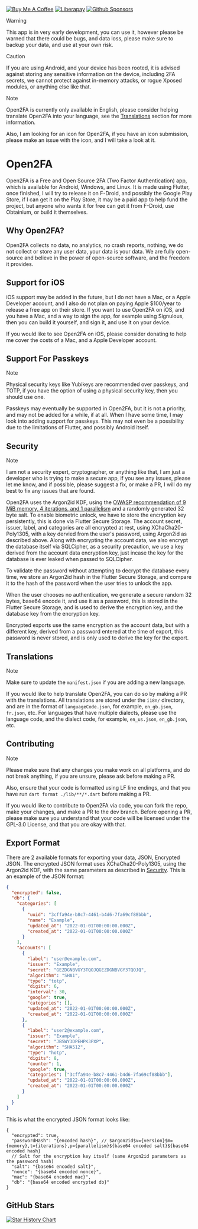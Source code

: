 [![Buy Me A Coffee](https://img.shields.io/badge/Buy%20Me%20a%20Coffee-ffdd00?&logo=buy-me-a-coffee&logoColor=black)](https://buymeacoffee.com/xtremedev)
[![Liberapay](https://img.shields.io/badge/Liberapay-F6C915?logo=liberapay&logoColor=black)](https://liberapay.com/XTREME)
[![Github Sponsors](https://img.shields.io/badge/GitHub%20Sponsors-30363D?&logo=GitHub-Sponsors&logoColor=EA4AAA)](https://github.com/sponsors/XTREME1738)

> [!WARNING]
> This app is in very early development, you can use it, however please be warned that there could be bugs, and data loss, please make sure to backup your data, and use at your own risk.

> [!CAUTION]
> If you are using Android, and your device has been rooted, it is advised against storing any sensitive information on the device, including 2FA secrets, we cannot protect against in-memory attacks, or rogue Xposed modules, or anything else like that.

> [!NOTE]
> Open2FA is currently only available in English, please consider helping translate Open2FA into your language, see the [Translations](#translations) section for more information.
>
> Also, I am looking for an icon for Open2FA, if you have an icon submission, please make an issue with the icon, and I will take a look at it.

# Open2FA

Open2FA is a Free and Open Source 2FA (Two Factor Authentication) app, which is available for Android, Windows, and Linux. It is made using Flutter, once finished, I will try to release it on F-Droid, and possibly the Google Play Store, if I can get it on the Play Store, it may be a paid app to help fund the project, but anyone who wants it for free can get it from F-Droid, use Obtainium, or build it themselves.

## Why Open2FA?

Open2FA collects no data, no analytics, no crash reports, nothing, we do not collect or store any user data, your data is your data.
We are fully open-source and believe in the power of open-source software, and the freedom it provides.

## Support for iOS

iOS support may be added in the future, but I do not have a Mac, or a Apple Developer account, and I also do not plan on paying Apple $100/year to release a free app on their store.
If you want to use Open2FA on iOS, and you have a Mac, and a way to sign the app, for example using Signulous, then you can build it yourself, and sign it, and use it on your device.

If you would like to see Open2FA on iOS, please consider donating to help me cover the costs of a Mac, and a Apple Developer account.

## Support For Passkeys

> [!NOTE]
> Physical security keys like Yubikeys are recommended over passkeys, and TOTP, if you have the option of using a physical security key, then you should use one.

Passkeys may eventually be supported in Open2FA, but it is not a priority, and may not be added for a while, if at all.
When I have some time, I may look into adding support for passkeys.
This may not even be a possibility due to the limitations of Flutter, and possibly Android itself.

## Security

> [!NOTE]
> I am not a security expert, cryptographer, or anything like that, I am just a developer who is trying to make a secure app, if you see any issues, please let me know, and if possible, please suggest a fix, or make a PR, I will do my best to fix any issues that are found.

Open2FA uses the Argon2id KDF, using the [OWASP recommendation of 9 MiB memory, 4 iterations, and 1 parallelism](https://cheatsheetseries.owasp.org/cheatsheets/Password_Storage_Cheat_Sheet.html#argon2id) and a randomly generated 32 byte salt.
To enable biometric unlock, we have to store the encryption key persistently, this is done via Flutter Secure Storage.
The account secret, issuer, label, and categories are all encrypted at rest, using XChaCha20-Poly1305, with a key dervied from the user's password, using Argon2id as described above.
Along with encrypting the account data, we also encrypt the database itself via SQLCipher, as a security precaution, we use a key derived from the account data encryption key, just incase the key for the database is ever leaked when passed to SQLCipher.

To validate the password without attempting to decrypt the database every time, we store an Argon2id hash in the Flutter Secure Storage, and compare it to the hash of the password when the user tries to unlock the app.

When the user chooses no authentication, we generate a secure random 32 bytes, base64 encode it, and use it as a password, this is stored in the Flutter Secure Storage, and is used to derive the encryption key, and the database key from the encryption key.

Encrypted exports use the same encryption as the account data, but with a different key, derived from a password entered at the time of export, this password is never stored, and is only used to derive the key for the export. 

## Translations

> [!NOTE]
> Make sure to update the `manifest.json` if you are adding a new language.

If you would like to help translate Open2FA, you can do so by making a PR with the translations.
All translations are stored under the `i18n/` directory, and are in the format of `languageCode.json`, for example, `en_gb.json`, `fr.json`, etc.
For languages that have multiple dialects, please use the language code, and the dialect code, for example, `en_us.json`, `en_gb.json`, etc.

## Contributing

> [!NOTE]
> Please make sure that any changes you make work on all platforms, and do not break anything, if you are unsure, please ask before making a PR.
>
> Also, ensure that your code is formatted using LF line endings, and that you have run `dart format ./lib/**/*.dart` before making a PR.

If you would like to contribute to Open2FA via code, you can fork the repo, make your changes, and make a PR to the dev branch.
Before opening a PR, please make sure you understand that your code will be licensed under the GPL-3.0 License, and that you are okay with that.

## Export Format

There are 2 available formats for exporting your data, JSON, Encrypted JSON.
The encrypted JSON format uses XChaCha20-Poly1305, using the Argon2id KDF, with the same parameters as described in [Security](#security).
This is an example of the JSON format:

```json
{
  "encrypted": false,
  "db": {
    "categories": [
      {
        "uuid": "3cffa94e-b8c7-4461-b4d6-7fa69cf88bbb",
        "name": "Example",
        "updated_at": "2022-01-01T00:00:00.000Z",
        "created_at": "2022-01-01T00:00:00.000Z"
      }
    ],
    "accounts": [
      {
        "label": "user@example.com",
        "issuer": "Example",
        "secret": "GEZDGNBVGY3TQOJQGEZDGNBVGY3TQOJQ",
        "algorithm": "SHA1",
        "type": "totp",
        "digits": 6,
        "interval": 30,
        "google": true,
        "categories": [],
        "updated_at": "2022-01-01T00:00:00.000Z",
        "created_at": "2022-01-01T00:00:00.000Z"
      },
      {
        "label": "user2@example.com",
        "issuer": "Example",
        "secret": "JBSWY3DPEHPK3PXP",
        "algorithm": "SHA512",
        "type": "hotp",
        "digits": 8,
        "counter": 1,
        "google": true,
        "categories": ["3cffa94e-b8c7-4461-b4d6-7fa69cf88bbb"],
        "updated_at": "2022-01-01T00:00:00.000Z",
        "created_at": "2022-01-01T00:00:00.000Z"
      }
    ]
  }
}
```

This is what the encrypted JSON format looks like:

```jsonc
{
  "encrypted": true,
  "passwordHash": "{encoded hash}", // $argon2id$v={version}$m={memory},t={iterations},p={parallelism}${base64 encoded salt}${base64 encoded hash}
  // Salt for the encryption key itself (same Argon2id parameters as the password hash)
  "salt": "{base64 encoded salt}",
  "nonce": "{base64 encoded nonce}",
  "mac": "{base64 encoded mac}",
  "db": "{base64 encoded encrypted db}"
}
```

## GitHub Stars

[![Star History Chart](https://api.star-history.com/svg?repos=XTREME1738/Open2FA&type=Date)](https://www.star-history.com/#XTREME1738/Open2FA&Date)